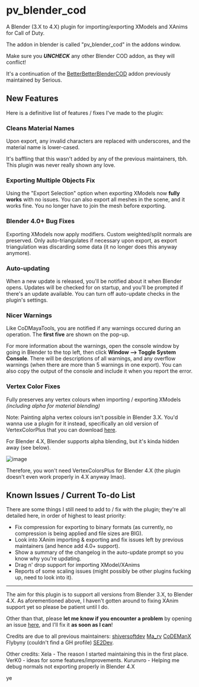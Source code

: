 # pv_blender_cod

A Blender (3.X to 4.X) plugin for importing/exporting XModels and XAnims for Call of Duty.

The addon in blender is called "pv_blender_cod" in the addons window.

Make sure you _**UNCHECK**_ any other Blender COD addon, as they will conflict!

It's a continuation of the [BetterBetterBlenderCOD](https://github.com/shiversoftdev/BetterBetterBlenderCOD) addon previously maintained by Serious.

## New Features

Here is a definitive list of features / fixes I've made to the plugin:

### Cleans Material Names
Upon export, any invalid characters are replaced with underscores, and the material name is lower-cased.

It's baffling that this wasn't added by any of the previous maintainers, tbh. This plugin was never really shown any love.


### Exporting Multiple Objects Fix
Using the "Export Selection" option when exporting XModels now **fully works** with no issues. You can also export all meshes in the scene, and it works fine.
You no longer have to join the mesh before exporting.


### Blender 4.0+ Bug Fixes
Exporting XModels now apply modifiers. Custom weighted/split normals are preserved.
Only auto-triangulates if necessary upon export, as export triangulation was discarding some data (it no longer does this anyway anymore).


### Auto-updating
When a new update is released, you'll be notified about it when Blender opens. Updates will be checked for on startup, and you'll be prompted if there's an update available.
You can turn off auto-update checks in the plugin's settings.


### Nicer Warnings
Like CoDMayaTools, you are notified if any warnings occured during an operation.
The **first five** are shown on the pop-up.

For more information about the warnings, open the console window by going in Blender to the top left, then click **Window --> Toggle System Console**.
There will be descriptions of all warnings, and any overflow warnings (when there are more than 5 warnings in one export).
You can also copy the output of the console and include it when you report the error.


### Vertex Color Fixes
Fully preserves any vertex colours when importing / exporting XModels _(including alpha for material blending)_

Note: Painting alpha vertex colours isn't possible in Blender 3.X. You'd wanna use a plugin for it instead, specifically an old version of VertexColorPlus that you can download [here](https://github.com/oRazeD/VertexColorsPlus/archive/6e4a9fb18e88449487fe1cd631e5c8ec2f7fbaa4.zip).

For Blender 4.X, Blender supports alpha blending, but it's kinda hidden away (see below).

![image](https://github.com/user-attachments/assets/a9be7b96-5df4-4027-ab8e-a52b3bb70fa9)

Therefore, you won't need VertexColorsPlus for Blender 4.X (the plugin doesn't even work properly in 4.X anyway lmao).


## Known Issues / Current To-do List

There are some things I still need to add to / fix with the plugin; they're all detailed here, in order of highest to least priority:

- Fix compression for exporting to binary formats (as currently, no compression is being applied and file sizes are BIG).
- Look into XAnim importing & exporting and fix issues left by previous maintainers (and hence add 4.0+ support).
- Show a summary of the changelog in the auto-update prompt so you know why you're updating.
- Drag n' drop support for importing XModel/XAnims
- Reports of some scaling issues (might possibly be other plugins fucking up, need to look into it).

---

The aim for this plugin is to support all versions from Blender 3.X, to Blender 4.X. As aforementioned above, I haven't gotten around to fixing XAnim support yet so please be patient until I do.

Other than that, please **let me know if you encounter a problem** by opening an issue [here](https://github.com/w4133d/pv_blender_cod/issues/new/choose), and I'll fix it **as soon as I can**!

Credits are due to all previous maintainers:
[shiversoftdev](https://github.com/shiversoftdev)
[Ma_rv](https://github.com/marv7000/)
[CoDEManX](https://github.com/CoDEmanX)
Flybyny (couldn't find a GH profile)
[SE2Dev](https://github.com/SE2Dev).

Other credits:
Xela - The reason I started maintaining this in the first place.
VerK0 - ideas for some features/improvements.
Kurunvro - Helping me debug normals not exporting properly in Blender 4.X

ye
